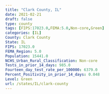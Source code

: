 ```yaml
---
title: "Clark County, IL"
date: 2021-02-21
draft: false
type: county
tags: [FIPS:17023.0,FEMA:5.0,Non-core,Green]
categories: [IL]
County: Clark County
State: IL
FIPS: 17023.0
FEMA_Region: 5.0
Population: 15441.0
NCHS_Urban_Rural_Classification: Non-core
Tests_in_prior_14_days: 985.0
Fourteen_day_test_rate_per_100000: 6379.0
Percent_Positivity_in_prior_14_days: 0.048
Level: Green
url: /states/IL/clark-county
---
```



